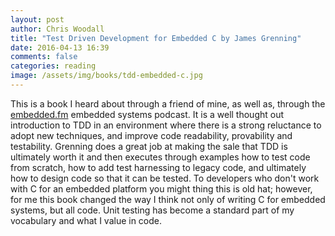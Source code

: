 ```yaml
---
layout: post
author: Chris Woodall
title: "Test Driven Development for Embedded C by James Grenning"
date: 2016-04-13 16:39
comments: false
categories: reading
image: /assets/img/books/tdd-embedded-c.jpg
---
```


This is a book I heard about through a friend of mine, as well as, through the
[embedded.fm](http://embedded.fm/) embedded systems podcast. It is a well thought
out introduction to TDD in an environment where there is a strong reluctance to
adopt new techniques, and improve code readability, provability and testability.
Grenning does a great job at making the sale that TDD is ultimately worth it and
then executes through examples how to test code from scratch, how to add test harnessing
to legacy code, and ultimately how to design code so that it can be tested. To developers
who don't work with C for an embedded platform you might thing this is old hat; however,
for me this book changed the way I think not only of writing C for embedded systems,
but all code. Unit testing has become a standard part of my vocabulary and what I value
in code.
